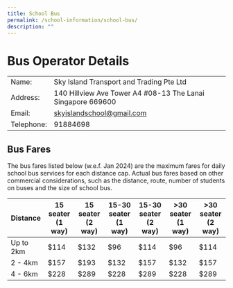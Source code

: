 ```yaml
---
title: School Bus
permalink: /school-information/school-bus/
description: ""
---
```

# Bus Operator Details


| | |
| -------- | -------- | 
| Name:     | Sky Island Transport and Trading Pte Ltd   | 
| Address:     | 140 Hillview Ave Tower A4 #08-13 The Lanai Singapore 669600    | 
| Email:   | skyislandschool@gmail.com    | 
| Telephone:   | 91884698    | 


## Bus Fares
The bus fares listed below (w.e.f. Jan 2024) are the maximum fares for daily school bus services for each distance cap. Actual bus fares based on other commercial considerations, such as the distance, route, number of students on buses and the size of school bus.



| Distance | 15 seater (1 way) | 15 seater (2 way) | 15-30 seater (1 way) | 15-30 seater (2 way) | >30 seater (1 way) |  >30 seater (2 way) | 
| -------- | -------- | -------- | -------- | -------- | -------- | -------- |
| Up to 2km    | $114  | $132    | $96    | $114  | $96  | $114     | 
| 2 - 4km    | $157   | $193  | $132    | $157   | $132 | $157    | 
| 4 - 6km    | $228   | $289  | $228   | $289  | $228   | $289 |